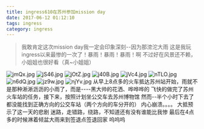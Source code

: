 ```yaml
---
title: ingress610在苏州参加mission day
date: 2017-06-12 01:12:10
tags: ingress
category: ingress
---
```

> 我敢肯定这次mission day我一定会印象深刻--因为那滂沱大雨
这是我玩ingress以来最惨的一次了！暴雨！暴雨！暴雨！啊
不过好在风景还不赖，小姐姐也很好看（真~小姐姐）


<!--more-->
![jmQx.jpg](https://img.totoro.ink/images/2017/07/02/jmQx.jpg)
![jS46.jpg](https://img.totoro.ink/images/2017/07/02/jS46.jpg)
![jOtZ.jpg](https://img.totoro.ink/images/2017/07/02/jOtZ.jpg)
![j40B.jpg](https://img.totoro.ink/images/2017/07/02/j40B.jpg)
![jVc4.jpg](https://img.totoro.ink/images/2017/07/02/jVc4.jpg)
![nTLO.jpg](https://img.totoro.ink/images/2017/07/02/nTLO.jpg)
![n6dQ.jpg](https://img.totoro.ink/images/2017/07/02/n6dQ.jpg)
![jz9w.jpg](https://img.totoro.ink/images/2017/07/02/jz9w.jpg)
![njYv.jpg](https://img.totoro.ink/images/2017/07/02/njYv.jpg)
从早上8点多的火车抵达苏州站开始，雨就不是那种淅淅沥沥的小雨了，而是----黑大帅的花洒、哗哗哗的
飞快的做完了苏州火车站的任务，接下来，按照计划坐公交车去苏州博物馆
然而--半个小时下去了都没能找到正确方向的公交车站（两个方向的车分开的）
内心崩溃。。。。
大抵预示了这一天的悲剧
迷路，走错路，绕路，不知道还有没有谁能比我惨
最后在4点多的时候淋着倾盆大雨来到签退点签退回家
呜呜呜